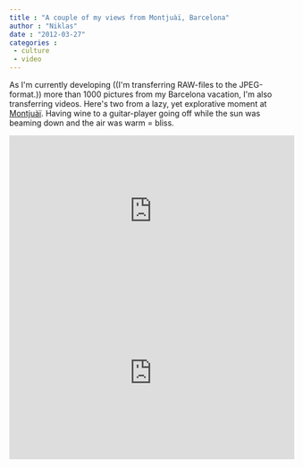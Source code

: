 ```yaml
---
title : "A couple of my views from Montjuàï, Barcelona"
author : "Niklas"
date : "2012-03-27"
categories : 
 - culture
 - video
---
```


As I'm currently developing ((I'm transferring RAW-files to the JPEG-format.)) more than 1000 pictures from my Barcelona vacation, I'm also transferring videos. Here's two from a lazy, yet explorative moment at [Montjuàï](http://en.wikipedia.org/wiki/Montju%C3%AFc). Having wine to a guitar-player going off while the sun was beaming down and the air was warm = bliss.

<iframe width="510" height="289" src="https://www.youtube-nocookie.com/embed/C4nAT_Lsbqg?rel=0" frameborder="0" allowfullscreen></iframe>

<iframe width="510" height="289" src="https://www.youtube-nocookie.com/embed/vkTSi-nb5U4?rel=0" frameborder="0" allowfullscreen></iframe>
